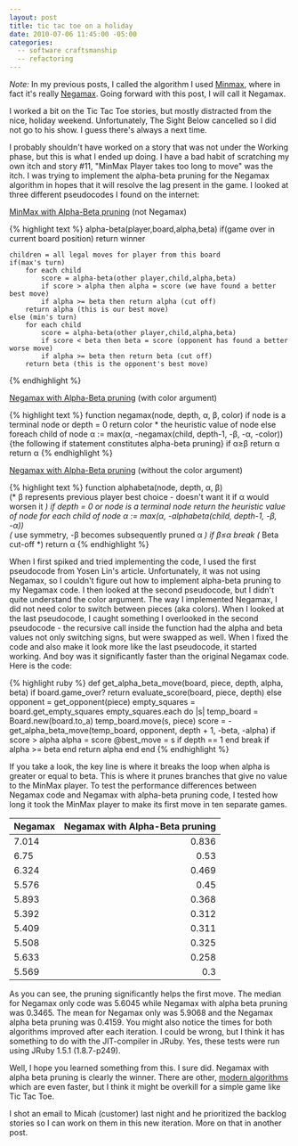 ```yaml
---
layout: post
title: tic tac toe on a holiday
date: 2010-07-06 11:45:00 -05:00
categories:
  -- software craftsmanship
  -- refactoring
---
```


*Note:* In my previous posts, I called the algorithm I used [Minmax](http://en.wikipedia.org/wiki/Minimax), where in fact it's really [Negamax](http://en.wikipedia.org/wiki/Negamax).  Going forward with this post, I will call it Negamax.

I worked a bit on the Tic Tac Toe stories, but mostly distracted from the nice, holiday weekend.  Unfortunately, The Sight Below cancelled so I did not go to his show.  I guess there's always a next time.  

I probably shouldn't have worked on a story that was not under the Working phase, but this is what I ended up doing.  I have a bad habit of scratching my own itch and story #11, "MinMax Player takes too long to move" was the itch.  I was trying to implement the alpha-beta pruning for the Negamax algorithm in hopes that it will resolve the lag present in the game.  I looked at three different pseudocodes I found on the internet:

[MinMax with Alpha-Beta pruning](http://www.ocf.berkeley.edu/~yosenl/extras/alphabeta/alphabeta.html) (not Negamax)

{% highlight text %}
alpha-beta(player,board,alpha,beta)
    if(game over in current board position)
        return winner

    children = all legal moves for player from this board
    if(max's turn)
        for each child
            score = alpha-beta(other player,child,alpha,beta)
            if score > alpha then alpha = score (we have found a better best move)
            if alpha >= beta then return alpha (cut off)
        return alpha (this is our best move)
    else (min's turn)
        for each child
            score = alpha-beta(other player,child,alpha,beta)
            if score < beta then beta = score (opponent has found a better worse move)
            if alpha >= beta then return beta (cut off)
        return beta (this is the opponent's best move)
{% endhighlight %}

[Negamax with Alpha-Beta pruning](http://en.wikipedia.org/wiki/Negamax) (with color argument)

{% highlight text %}
function negamax(node, depth, α, β, color)
    if node is a terminal node or depth = 0
        return color * the heuristic value of node
    else
        foreach child of node
            α := max(α, -negamax(child, depth-1, -β, -α, -color))
            {the following if statement constitutes alpha-beta pruning}
            if α≥β
                return α
        return α
{% endhighlight %}

[Negamax with Alpha-Beta pruning](http://en.wikipedia.org/wiki/Alpha-beta_pruning) (without the color argument)

{% highlight text %}
function alphabeta(node, depth, α, β)         
    (* β represents previous player best choice - doesn't want it if α would worsen it *)
    if  depth = 0 or node is a terminal node
        return the heuristic value of node
    for each child of node
        α := max(α, -alphabeta(child, depth-1, -β, -α))     
        (* use symmetry, -β becomes subsequently pruned α *)
        if β≤α
            break                             (* Beta cut-off *)
    return α
{% endhighlight %}

When I first spiked and tried implementing the code, I used the first pseudocode from Yosen Lin's article.  Unfortunately, it was not using Negamax, so I couldn't figure out how to implement alpha-beta pruning to my Negamax code.  I then looked at the second pseudocode, but I didn't quite understand the color argument.  The way I implemented Negamax, I did not need color to switch between pieces (aka colors).  When I looked at the last pseudocode, I caught something I overlooked in the second pseudocode - the recursive call inside the function had the alpha and beta values not only switching signs, but were swapped as well.  When I fixed the code and also make it look more like the last pseudocode, it started working.  And boy was it significantly faster than the original Negamax code.  Here is the code:

{% highlight ruby %}
  def get_alpha_beta_move(board, piece, depth, alpha, beta)
    if board.game_over?
      return evaluate_score(board, piece, depth)
    else
      opponent = get_opponent(piece)
      empty_squares = board.get_empty_squares
      empty_squares.each do |s|
        temp_board = Board.new(board.to_a)
        temp_board.move(s, piece)
        score = -get_alpha_beta_move(temp_board, opponent, depth + 1, -beta, -alpha)
        if score > alpha
          alpha = score
          @best_move = s if depth == 1
        end
        break if alpha >= beta
      end
      return alpha
    end
  end
{% endhighlight %}

If you take a look, the key line is where it breaks the loop when alpha is greater or equal to beta.  This is where it prunes branches that give no value to the MinMax player.  To test the performance differences between Negamax code and Negamax with alpha-beta pruning code, I tested how long it took the MinMax player to make its first move in ten separate games.

<table>
<thead>
<tr>
  <th align="left">Negamax</th>
  <th align="right">Negamax with Alpha-Beta pruning</th>
</tr>
</thead>
<tbody>
<tr>
  <td align="left">7.014</td>
  <td align="right">0.836</td>
</tr>
<tr>
  <td align="left">6.75</td>
  <td align="right">0.53</td>
</tr>
<tr>
  <td align="left">6.324</td>
  <td align="right">0.469</td>
</tr>
<tr>
  <td align="left">5.576</td>
  <td align="right">0.45</td>
</tr>
<tr>
  <td align="left">5.893</td>
  <td align="right">0.368</td>
</tr>
<tr>
  <td align="left">5.392</td>
  <td align="right">0.312</td>
</tr>
<tr>
  <td align="left">5.409</td>
  <td align="right">0.311</td>
</tr>
<tr>
  <td align="left">5.508</td>
  <td align="right">0.325</td>
</tr>
<tr>
  <td align="left">5.633</td>
  <td align="right">0.258</td>
</tr>
<tr>
  <td align="left">5.569</td>
  <td align="right">0.3</td>
</tr>
</tbody>
</table>

As you can see, the pruning significantly helps the first move.  The median for Negamax only code was 5.6045 while Negamax with alpha beta pruning was 0.3465.  The mean for Negamax only was 5.9068 and the Negamax alpha beta pruning was 0.4159.  You might also notice the times for both algorithms improved after each iteration.  I could be wrong, but I think it has something to do with the JIT-compiler in JRuby.  Yes, these tests were run using JRuby 1.5.1 (1.8.7-p249).

Well, I hope you learned something from this.  I sure did.  Negamax with alpha beta pruning is clearly the winner.  There are other, [modern algorithms](http://en.wikipedia.org/wiki/Alpha-beta_pruning#Other_algorithms) which are even faster, but I think it might be overkill for a simple game like Tic Tac Toe.

I shot an email to Micah (customer) last night and he prioritized the backlog stories so I can work on them in this new iteration.  More on that in another post.
